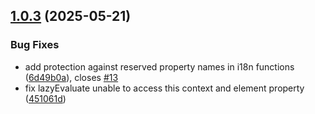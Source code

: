 ## [1.0.3](https://github.com/kurukona/compomint/compare/v1.0.2...v1.0.3) (2025-05-21)

### Bug Fixes

* add protection against reserved property names in i18n functions ([6d49b0a](https://github.com/kurukona/compomint/commit/6d49b0aab5e74b57875ebf48e7eccc15c6cf3f03)), closes [#13](https://github.com/kurukona/compomint/issues/13)
* fix lazyEvaluate unable to access this context and element property ([451061d](https://github.com/kurukona/compomint/commit/451061d6ae3cf408d242a252c3aaedb9901eda27))

